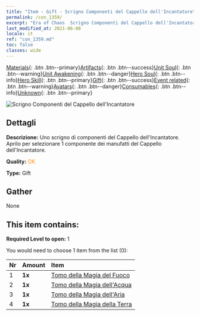 ```yaml
---
title: "Item - Gift - Scrigno Componenti del Cappello dell'Incantatore"
permalink: /con_1359/
excerpt: "Era of Chaos  Scrigno Componenti del Cappello dell'Incantatore"
last_modified_at: 2021-06-08
locale: it
ref: "con_1359.md"
toc: false
classes: wide
---
```

 [Materials](/ItemsIT/){: .btn .btn--primary}[Artifacts](/ItemsIT/Artifacts/){: .btn .btn--success}[Unit Soul](/ItemsIT/UnitSoul/){: .btn .btn--warning}[Unit Awakening](/ItemsIT/UnitAwakening/){: .btn .btn--danger}[Hero Soul](/ItemsIT/HeroSoul/){: .btn .btn--info}[Hero Skill](/ItemsIT/HeroSkill/){: .btn .btn--primary}[Gift](/ItemsIT/Gift/){: .btn .btn--success}[Event related](/ItemsIT/Events/){: .btn .btn--warning}[Avatars](/ItemsIT/Avatars/){: .btn .btn--danger}[Consumables](/ItemsIT/Consumables/){: .btn .btn--info}[Unknown](/ItemsIT/Unknown/){: .btn .btn--primary}

 ![Scrigno Componenti del Cappello dell'Incantatore](/images/t/i_906036.png)

## Dettagli
 **Descrizione:** Uno scrigno di componenti del Cappello dell'Incantatore. Aprilo per selezionare 1 componente dei manufatti del Cappello dell'Incantatore.

 **Quality:** <span style="color: #FF8C00">OK</span>

 **Type:** Gift

## Gather

  None

## This item contains:

 **Required Level to open:** 1

 You would need to choose 1 item from the list (0):

  | Nr | Amount |     Item    |
  |:---|:-------|:------------|
  | 1 |  **1x** | [Tomo della Magia del Fuoco](/ItemsIT/art_178/) |  | 
  | 2 |  **1x** | [Tomo della Magia dell'Acqua](/ItemsIT/art_179/) |  | 
  | 3 |  **1x** | [Tomo della Magia dell'Aria](/ItemsIT/art_180/) |  | 
  | 4 |  **1x** | [Tomo della Magia della Terra](/ItemsIT/art_181/) |  | 
